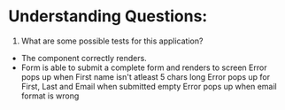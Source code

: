 # Understanding Questions:
1. What are some possible tests for this application?
* The component correctly renders.
* Form is able to submit a complete form and renders to screen
 Error pops up when First name isn't atleast 5 chars long
Error pops up for First, Last and Email when submitted empty
Error pops up when email format is wrong